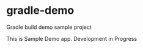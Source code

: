 # gradle-demo


Gradle build demo sample project

This is Sample Demo app. Development in Progress


